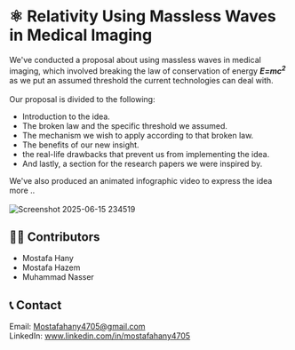 # ⚛️ Relativity Using Massless Waves in Medical Imaging
We've conducted a proposal about using massless waves in medical imaging, which involved breaking the law of conservation of energy **_E=mc<sup>2</sup>_** as we put an assumed 
threshold the current technologies can deal with.<br><br>
Our proposal is divided to the following:
- Introduction to the idea.
- The broken law and the specific threshold we assumed.
- The mechanism we wish to apply according to that broken law.
- The benefits of our new insight.
- the real-life drawbacks that prevent us from implementing the idea.
- And lastly, a section for the research papers we were inspired by.
  
We've also produced an animated infographic video to express the idea more ..
  <br><br>
![Screenshot 2025-06-15 234519](https://github.com/user-attachments/assets/155289dc-59d1-4745-a7b3-af9932ed292c)


## 🦸‍♂️ Contributors
- Mostafa Hany
- Mostafa Hazem
- Muhammad Nasser

## 📞 Contact
Email: Mostafahany4705@gmail.com <br>
LinkedIn: www.linkedin.com/in/mostafahany4705
